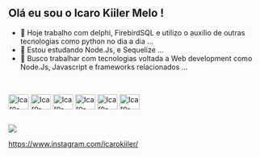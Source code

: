 
## Olá eu sou o Icaro Kiiler Melo ! 

- 🔭 Hoje trabalho com delphi, FirebirdSQL e utilizo o auxílio de outras tecnologias como python no dia a dia  ...
- 🌱 Estou estudando Node.Js, e Sequelize ...
- 👯 Busco trabalhar com tecnologias voltada a Web development  como Node.Js, Javascript e frameworks relacionados ... 

##

<div style="display: inline-block"> <br>
  <img align="center" alt="Icaro-HTML" height="30" width="40" src="https://cdn.jsdelivr.net/gh/devicons/devicon/icons/html5/html5-original.svg" />
  <img align="center" alt="Icaro-CSS" height="30" width="40" src="https://cdn.jsdelivr.net/gh/devicons/devicon/icons/css3/css3-original.svg" />
  <img align="center" alt="Icaro-JS" height="30" width="40" src="https://cdn.jsdelivr.net/gh/devicons/devicon/icons/javascript/javascript-original.svg" />
  <img align="center" alt="Icaro-NODE" height="30" width="40" src="https://cdn.jsdelivr.net/gh/devicons/devicon/icons/nodejs/nodejs-original.svg" />
  <img align="center" alt="Icaro-PYTHON" height="30" width="40" src="https://cdn.jsdelivr.net/gh/devicons/devicon/icons/python/python-original.svg" />
  <img align="center" alt="Icaro-MySQL" height="30" width="40" src="https://cdn.jsdelivr.net/gh/devicons/devicon/icons/mysql/mysql-original.svg" />
</div>

## 

<div>
   <a href="mailto:icarokiilermelo@gmail.com"><img src="https://img.shields.io/badge/Gmail-D14836?style=for-the-badge&logo=gmail&logoColor=white"></a>  
</div>


https://www.instagram.com/icarokiiler/
